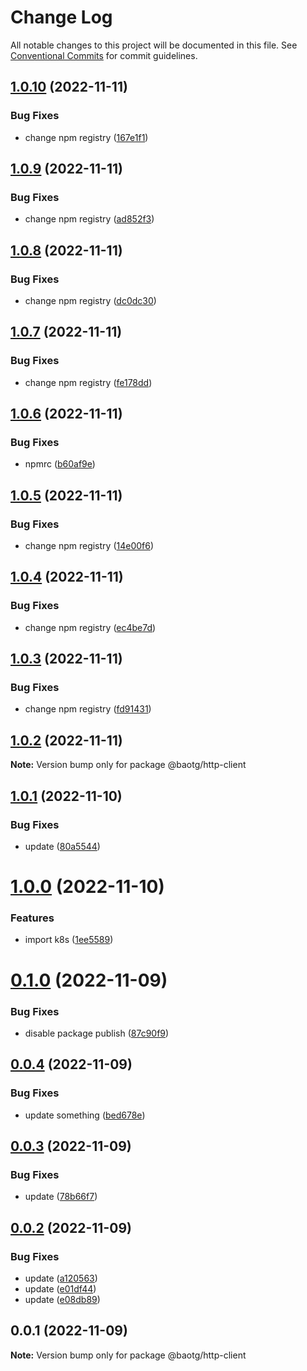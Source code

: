 # Change Log

All notable changes to this project will be documented in this file.
See [Conventional Commits](https://conventionalcommits.org) for commit guidelines.

## [1.0.10](https://github.com/BaoTran1203/nodejs-monorepo/compare/@baotg/http-client@1.0.9...@baotg/http-client@1.0.10) (2022-11-11)


### Bug Fixes

* change npm registry ([167e1f1](https://github.com/BaoTran1203/nodejs-monorepo/commit/167e1f18c091e6b9e576fb2b9e63d87ec5f1376f))





## [1.0.9](https://github.com/BaoTran1203/nodejs-monorepo/compare/@baotg/http-client@1.0.8...@baotg/http-client@1.0.9) (2022-11-11)


### Bug Fixes

* change npm registry ([ad852f3](https://github.com/BaoTran1203/nodejs-monorepo/commit/ad852f38a8e17fdfe97f5e929c4ebeb4ab029fad))





## [1.0.8](https://github.com/BaoTran1203/nodejs-monorepo/compare/@baotg/http-client@1.0.7...@baotg/http-client@1.0.8) (2022-11-11)


### Bug Fixes

* change npm registry ([dc0dc30](https://github.com/BaoTran1203/nodejs-monorepo/commit/dc0dc308c907dd45c5be7a0f983d467910569d6c))





## [1.0.7](https://github.com/BaoTran1203/nodejs-monorepo/compare/@baotg/http-client@1.0.6...@baotg/http-client@1.0.7) (2022-11-11)


### Bug Fixes

* change npm registry ([fe178dd](https://github.com/BaoTran1203/nodejs-monorepo/commit/fe178dd775a5aaf070322ba8e98933f1bc0a8d26))





## [1.0.6](https://github.com/BaoTran1203/nodejs-monorepo/compare/@baotg/http-client@1.0.5...@baotg/http-client@1.0.6) (2022-11-11)


### Bug Fixes

* npmrc ([b60af9e](https://github.com/BaoTran1203/nodejs-monorepo/commit/b60af9eb0fdbdcbb57a4cfaf9a17bf77a694a113))





## [1.0.5](https://github.com/BaoTran1203/nodejs-monorepo/compare/@baotg/http-client@1.0.4...@baotg/http-client@1.0.5) (2022-11-11)


### Bug Fixes

* change npm registry ([14e00f6](https://github.com/BaoTran1203/nodejs-monorepo/commit/14e00f62d810584fc17d199ebb55f9736496714d))





## [1.0.4](https://github.com/BaoTran1203/nodejs-monorepo/compare/@baotg/http-client@1.0.3...@baotg/http-client@1.0.4) (2022-11-11)


### Bug Fixes

* change npm registry ([ec4be7d](https://github.com/BaoTran1203/nodejs-monorepo/commit/ec4be7d0607e77551e01ff2ffef35e5493849b98))





## [1.0.3](https://github.com/BaoTran1203/nodejs-monorepo/compare/@baotg/http-client@1.0.2...@baotg/http-client@1.0.3) (2022-11-11)


### Bug Fixes

* change npm registry ([fd91431](https://github.com/BaoTran1203/nodejs-monorepo/commit/fd914314b3383a25181057dc1ebdb2595553b333))





## [1.0.2](https://github.com/BaoTran1203/nodejs-monorepo/compare/@baotg/http-client@1.0.1...@baotg/http-client@1.0.2) (2022-11-11)

**Note:** Version bump only for package @baotg/http-client





## [1.0.1](https://github.com/BaoTran1203/nodejs-monorepo/compare/@baotg/http-client@1.0.0...@baotg/http-client@1.0.1) (2022-11-10)


### Bug Fixes

* update ([80a5544](https://github.com/BaoTran1203/nodejs-monorepo/commit/80a5544b97864b953fec146ec0d8b63982458abb))





# [1.0.0](https://github.com/BaoTran1203/nodejs-monorepo/compare/@baotg/http-client@0.1.0...@baotg/http-client@1.0.0) (2022-11-10)


### Features

* import k8s ([1ee5589](https://github.com/BaoTran1203/nodejs-monorepo/commit/1ee55892b2b0e9a8f37304f16bdbe1a0dc1189dd))





# [0.1.0](https://github.com/BaoTran1203/nodejs-monorepo/compare/@baotg/http-client@0.0.4...@baotg/http-client@0.1.0) (2022-11-09)


### Bug Fixes

* disable package publish ([87c90f9](https://github.com/BaoTran1203/nodejs-monorepo/commit/87c90f9608f3f39a6c89ad326c2fc82faea77459))





## [0.0.4](https://github.com/BaoTran1203/nodejs-monorepo/compare/@baotg/http-client@0.0.3...@baotg/http-client@0.0.4) (2022-11-09)


### Bug Fixes

* update something ([bed678e](https://github.com/BaoTran1203/nodejs-monorepo/commit/bed678e7901c21746ebffe7585d01282f1963e4a))





## [0.0.3](https://github.com/BaoTran1203/nodejs-monorepo/compare/@baotg/http-client@0.0.2...@baotg/http-client@0.0.3) (2022-11-09)


### Bug Fixes

* update ([78b66f7](https://github.com/BaoTran1203/nodejs-monorepo/commit/78b66f7c72bbb936496639df0ce9eaad8c17854f))





## [0.0.2](https://github.com/BaoTran1203/nodejs-monorepo/compare/@baotg/http-client@0.0.1...@baotg/http-client@0.0.2) (2022-11-09)


### Bug Fixes

* update ([a120563](https://github.com/BaoTran1203/nodejs-monorepo/commit/a120563d21f6344882dfc8720d603536874858df))
* update ([e01df44](https://github.com/BaoTran1203/nodejs-monorepo/commit/e01df44d46136b61d715e7288bc87b29608e88af))
* update ([e08db89](https://github.com/BaoTran1203/nodejs-monorepo/commit/e08db899d173149a07b414ff6e07e50d4398e767))





## 0.0.1 (2022-11-09)

**Note:** Version bump only for package @baotg/http-client
